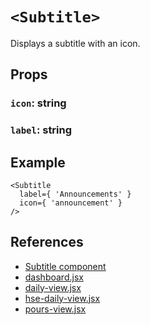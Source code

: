 # `<Subtitle>`
Displays a subtitle with an icon.

## Props
### `icon`: string
### `label`: string

## Example
```
<Subtitle
  label={ 'Announcements' }
  icon={ 'announcement' }
/>
```

## References
* [Subtitle component](./subtitle.jsx)
* [dashboard.jsx](../../pages/dashboard/components/dashboard.jsx)
* [daily-view.jsx](../../pages/dailies/components/daily-view.jsx)
* [hse-daily-view.jsx](../../pages/hse-dailies/components/hse-daily-view.jsx)
* [pours-view.jsx](../../pages/pours/components/pours-view.jsx)